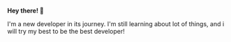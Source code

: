 **Hey there! 👋**

I'm a new developer in its journey. I'm still learning about lot of things, and i will try my best to be the best developer!


